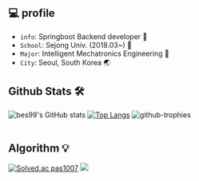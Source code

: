 ## 💻  profile 
- `info`: Springboot Backend developer 🌿
- `School`: Sejong Univ. (2018.03~) 🏫
- `Major`: Intelligent Mechatronics Engineering 📙
- `City`: Seoul, South Korea 🌏
## Github Stats  🛠
<!--![github-stats](https://stats.dooboo.io/api/github-stats-advanced?login=bes99)-->
![bes99's GitHub stats](https://github-readme-stats.vercel.app/api?username=bes99&show_icons=true&theme=neon)
[![Top Langs](https://github-readme-stats.vercel.app/api/top-langs/?username=bes99&layout=compact&theme=midnight-purple)](https://github.com/anuraghazra/github-readme-stats)
![github-trophies](https://stats.dooboo.io/api/github-trophies?login=bes99)
<br>
<br>

## Algorithm 💡
[![Solved.ac
pas1007](http://mazassumnida.wtf/api/v2/generate_badge?boj=pas1007)](https://solved.ac/pas1007)
<img src="http://mazandi.herokuapp.com/api?handle=pas1007&theme=warm"/>
